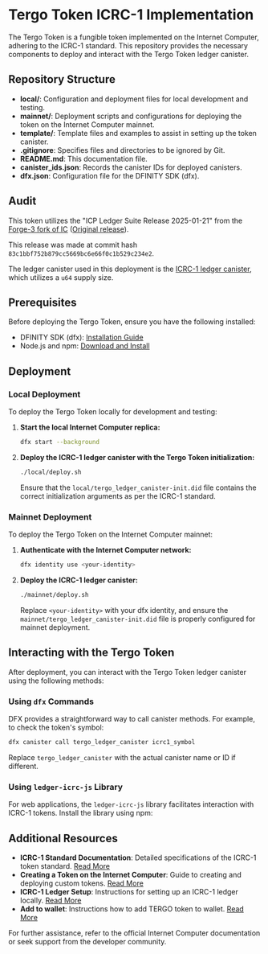 # Tergo Token ICRC-1 Implementation

The Tergo Token is a fungible token implemented on the Internet Computer, adhering to the ICRC-1 standard. This repository provides the necessary components to deploy and interact with the Tergo Token ledger canister.

## Repository Structure

- **local/**: Configuration and deployment files for local development and testing.
- **mainnet/**: Deployment scripts and configurations for deploying the token on the Internet Computer mainnet.
- **template/**: Template files and examples to assist in setting up the token canister.
- **.gitignore**: Specifies files and directories to be ignored by Git.
- **README.md**: This documentation file.
- **canister_ids.json**: Records the canister IDs for deployed canisters.
- **dfx.json**: Configuration file for the DFINITY SDK (dfx).

## Audit

This token utilizes the "ICP Ledger Suite Release 2025-01-21" from the [Forge-3 fork of IC](https://github.com/Forge-3/ic/releases/tag/ledger-suite-icrc-2025-01-21) ([Original release](https://github.com/dfinity/ic/releases/tag/ledger-suite-icrc-2025-01-21)).

This release was made at commit hash `83c1bbf752b879cc5669bc6e66f0c1b529c234e2`.

The ledger canister used in this deployment is the [ICRC-1 ledger canister](https://github.com/Forge-3/ic/tree/ledger-suite-icrc-2025-01-21/rs/ledger_suite/icrc1/ledger), which utilizes a `u64` supply size. 

## Prerequisites

Before deploying the Tergo Token, ensure you have the following installed:

- DFINITY SDK (dfx): [Installation Guide](https://internetcomputer.org/docs/current/developer-docs/build/install)
- Node.js and npm: [Download and Install](https://nodejs.org/)

## Deployment

### Local Deployment

To deploy the Tergo Token locally for development and testing:

1. **Start the local Internet Computer replica:**

   ```bash
   dfx start --background
   ```


2. **Deploy the ICRC-1 ledger canister with the Tergo Token initialization:**

   ```bash
   ./local/deploy.sh 
   ```


   Ensure that the `local/tergo_ledger_canister-init.did` file contains the correct initialization arguments as per the ICRC-1 standard.

### Mainnet Deployment

To deploy the Tergo Token on the Internet Computer mainnet:

1. **Authenticate with the Internet Computer network:**

   ```bash
   dfx identity use <your-identity>
   ```


2. **Deploy the ICRC-1 ledger canister:**

   ```bash
   ./mainnet/deploy.sh 
   ```


   Replace `<your-identity>` with your dfx identity, and ensure the `mainnet/tergo_ledger_canister-init.did` file is properly configured for mainnet deployment.

## Interacting with the Tergo Token

After deployment, you can interact with the Tergo Token ledger canister using the following methods:

### Using `dfx` Commands

DFX provides a straightforward way to call canister methods. For example, to check the token's symbol:


```bash
dfx canister call tergo_ledger_canister icrc1_symbol
```


Replace `tergo_ledger_canister` with the actual canister name or ID if different.

### Using `ledger-icrc-js` Library

For web applications, the `ledger-icrc-js` library facilitates interaction with ICRC-1 tokens. Install the library using npm:

## Additional Resources

- **ICRC-1 Standard Documentation**: Detailed specifications of the ICRC-1 token standard. [Read More](https://internetcomputer.org/docs/current/references/icrc1-standard)
- **Creating a Token on the Internet Computer**: Guide to creating and deploying custom tokens. [Read More](https://internetcomputer.org/docs/current/developer-docs/defi/tokens/create)
- **ICRC-1 Ledger Setup**: Instructions for setting up an ICRC-1 ledger locally. [Read More](https://internetcomputer.org/docs/current/developer-docs/defi/tokens/ledger/setup/icrc1_ledger_setup)
- **Add to wallet**: Instructions how to add TERGO token to wallet. [Read More](https://docs.google.com/document/d/1NMP3ynEVAaMOT_WvMvWJpuZnic3CWf-9/edit?usp=sharing&ouid=110372384517032020511&rtpof=true&sd=true)

For further assistance, refer to the official Internet Computer documentation or seek support from the developer community. 